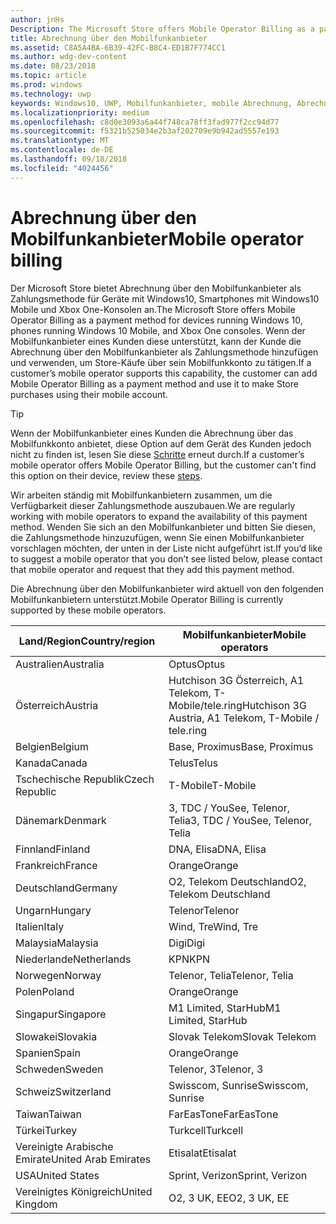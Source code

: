 ```yaml
---
author: jnHs
Description: The Microsoft Store offers Mobile Operator Billing as a payment method for mobile operators who support this capability.
title: Abrechnung über den Mobilfunkanbieter
ms.assetid: C8A5A4BA-6B39-42FC-B8C4-ED1B7F774CC1
ms.author: wdg-dev-content
ms.date: 08/23/2018
ms.topic: article
ms.prod: windows
ms.technology: uwp
keywords: Windows10, UWP, Mobilfunkanbieter, mobile Abrechnung, Abrechnung über den Mobilfunkanbieter
ms.localizationpriority: medium
ms.openlocfilehash: c8d0e3093a6a44f748ca78ff3fad977f2cc94d77
ms.sourcegitcommit: f5321b525034e2b3af202709e9b942ad5557e193
ms.translationtype: MT
ms.contentlocale: de-DE
ms.lasthandoff: 09/18/2018
ms.locfileid: "4024456"
---
```

# <a name="mobile-operator-billing"></a><span data-ttu-id="a39c9-103">Abrechnung über den Mobilfunkanbieter</span><span class="sxs-lookup"><span data-stu-id="a39c9-103">Mobile operator billing</span></span>


<span data-ttu-id="a39c9-104">Der Microsoft Store bietet Abrechnung über den Mobilfunkanbieter als Zahlungsmethode für Geräte mit Windows10, Smartphones mit Windows10 Mobile und Xbox One-Konsolen an.</span><span class="sxs-lookup"><span data-stu-id="a39c9-104">The Microsoft Store offers Mobile Operator Billing as a payment method for devices running Windows 10, phones running Windows 10 Mobile, and Xbox One consoles.</span></span> <span data-ttu-id="a39c9-105">Wenn der Mobilfunkanbieter eines Kunden diese unterstützt, kann der Kunde die Abrechnung über den Mobilfunkanbieter als Zahlungsmethode hinzufügen und verwenden, um Store-Käufe über sein Mobilfunkkonto zu tätigen.</span><span class="sxs-lookup"><span data-stu-id="a39c9-105">If a customer’s mobile operator supports this capability, the customer can add Mobile Operator Billing as a payment method and use it to make Store purchases using their mobile account.</span></span>

> [!TIP]
>  <span data-ttu-id="a39c9-106">Wenn der Mobilfunkanbieter eines Kunden die Abrechnung über das Mobilfunkkonto anbietet, diese Option auf dem Gerät des Kunden jedoch nicht zu finden ist, lesen Sie diese [Schritte](http://go.microsoft.com/fwlink/p/?LinkId=523993) erneut durch.</span><span class="sxs-lookup"><span data-stu-id="a39c9-106">If a customer’s mobile operator offers Mobile Operator Billing, but the customer can't find this option on their device, review these [steps](http://go.microsoft.com/fwlink/p/?LinkId=523993).</span></span>

<span data-ttu-id="a39c9-107">Wir arbeiten ständig mit Mobilfunkanbietern zusammen, um die Verfügbarkeit dieser Zahlungsmethode auszubauen.</span><span class="sxs-lookup"><span data-stu-id="a39c9-107">We are regularly working with mobile operators to expand the availability of this payment method.</span></span> <span data-ttu-id="a39c9-108">Wenden Sie sich an den Mobilfunkanbieter und bitten Sie diesen, die Zahlungsmethode hinzuzufügen, wenn Sie einen Mobilfunkanbieter vorschlagen möchten, der unten in der Liste nicht aufgeführt ist.</span><span class="sxs-lookup"><span data-stu-id="a39c9-108">If you’d like to suggest a mobile operator that you don’t see listed below, please contact that mobile operator and request that they add this payment method.</span></span>

<span data-ttu-id="a39c9-109">Die Abrechnung über den Mobilfunkanbieter wird aktuell von den folgenden Mobilfunkanbietern unterstützt.</span><span class="sxs-lookup"><span data-stu-id="a39c9-109">Mobile Operator Billing is currently supported by these mobile operators.</span></span>

| <span data-ttu-id="a39c9-110">Land/Region</span><span class="sxs-lookup"><span data-stu-id="a39c9-110">Country/region</span></span>  | <span data-ttu-id="a39c9-111">Mobilfunkanbieter</span><span class="sxs-lookup"><span data-stu-id="a39c9-111">Mobile operators</span></span>                 |
|-----------------|----------------------------------|
| <span data-ttu-id="a39c9-112">Australien</span><span class="sxs-lookup"><span data-stu-id="a39c9-112">Australia</span></span>       | <span data-ttu-id="a39c9-113">Optus</span><span class="sxs-lookup"><span data-stu-id="a39c9-113">Optus</span></span>                            |
| <span data-ttu-id="a39c9-114">Österreich</span><span class="sxs-lookup"><span data-stu-id="a39c9-114">Austria</span></span>         | <span data-ttu-id="a39c9-115">Hutchison 3G Österreich, A1 Telekom, T-Mobile/tele.ring</span><span class="sxs-lookup"><span data-stu-id="a39c9-115">Hutchison 3G Austria, A1 Telekom, T-Mobile / tele.ring</span></span>  |
| <span data-ttu-id="a39c9-116">Belgien</span><span class="sxs-lookup"><span data-stu-id="a39c9-116">Belgium</span></span>         | <span data-ttu-id="a39c9-117">Base, Proximus</span><span class="sxs-lookup"><span data-stu-id="a39c9-117">Base, Proximus</span></span>                   |
| <span data-ttu-id="a39c9-118">Kanada</span><span class="sxs-lookup"><span data-stu-id="a39c9-118">Canada</span></span>          | <span data-ttu-id="a39c9-119">Telus</span><span class="sxs-lookup"><span data-stu-id="a39c9-119">Telus</span></span>                            |
| <span data-ttu-id="a39c9-120">Tschechische Republik</span><span class="sxs-lookup"><span data-stu-id="a39c9-120">Czech Republic</span></span>  | <span data-ttu-id="a39c9-121">T-Mobile</span><span class="sxs-lookup"><span data-stu-id="a39c9-121">T-Mobile</span></span>                         |
| <span data-ttu-id="a39c9-122">Dänemark</span><span class="sxs-lookup"><span data-stu-id="a39c9-122">Denmark</span></span>         | <span data-ttu-id="a39c9-123">3, TDC / YouSee, Telenor, Telia</span><span class="sxs-lookup"><span data-stu-id="a39c9-123">3, TDC / YouSee, Telenor, Telia</span></span>  |
| <span data-ttu-id="a39c9-124">Finnland</span><span class="sxs-lookup"><span data-stu-id="a39c9-124">Finland</span></span>         | <span data-ttu-id="a39c9-125">DNA, Elisa</span><span class="sxs-lookup"><span data-stu-id="a39c9-125">DNA, Elisa</span></span>                       |
| <span data-ttu-id="a39c9-126">Frankreich</span><span class="sxs-lookup"><span data-stu-id="a39c9-126">France</span></span>          | <span data-ttu-id="a39c9-127">Orange</span><span class="sxs-lookup"><span data-stu-id="a39c9-127">Orange</span></span>                           |
| <span data-ttu-id="a39c9-128">Deutschland</span><span class="sxs-lookup"><span data-stu-id="a39c9-128">Germany</span></span>         | <span data-ttu-id="a39c9-129">O2, Telekom Deutschland</span><span class="sxs-lookup"><span data-stu-id="a39c9-129">O2, Telekom Deutschland</span></span>          |
| <span data-ttu-id="a39c9-130">Ungarn</span><span class="sxs-lookup"><span data-stu-id="a39c9-130">Hungary</span></span>         | <span data-ttu-id="a39c9-131">Telenor</span><span class="sxs-lookup"><span data-stu-id="a39c9-131">Telenor</span></span>                          |
| <span data-ttu-id="a39c9-132">Italien</span><span class="sxs-lookup"><span data-stu-id="a39c9-132">Italy</span></span>           | <span data-ttu-id="a39c9-133">Wind, Tre</span><span class="sxs-lookup"><span data-stu-id="a39c9-133">Wind, Tre</span></span>                        |
| <span data-ttu-id="a39c9-134">Malaysia</span><span class="sxs-lookup"><span data-stu-id="a39c9-134">Malaysia</span></span>        | <span data-ttu-id="a39c9-135">Digi</span><span class="sxs-lookup"><span data-stu-id="a39c9-135">Digi</span></span>                             |
| <span data-ttu-id="a39c9-136">Niederlande</span><span class="sxs-lookup"><span data-stu-id="a39c9-136">Netherlands</span></span>     | <span data-ttu-id="a39c9-137">KPN</span><span class="sxs-lookup"><span data-stu-id="a39c9-137">KPN</span></span>                              |
| <span data-ttu-id="a39c9-138">Norwegen</span><span class="sxs-lookup"><span data-stu-id="a39c9-138">Norway</span></span>          | <span data-ttu-id="a39c9-139">Telenor, Telia</span><span class="sxs-lookup"><span data-stu-id="a39c9-139">Telenor, Telia</span></span>                   |
| <span data-ttu-id="a39c9-140">Polen</span><span class="sxs-lookup"><span data-stu-id="a39c9-140">Poland</span></span>          | <span data-ttu-id="a39c9-141">Orange</span><span class="sxs-lookup"><span data-stu-id="a39c9-141">Orange</span></span>                           |
| <span data-ttu-id="a39c9-142">Singapur</span><span class="sxs-lookup"><span data-stu-id="a39c9-142">Singapore</span></span>       | <span data-ttu-id="a39c9-143">M1 Limited, StarHub</span><span class="sxs-lookup"><span data-stu-id="a39c9-143">M1 Limited, StarHub</span></span>              |
| <span data-ttu-id="a39c9-144">Slowakei</span><span class="sxs-lookup"><span data-stu-id="a39c9-144">Slovakia</span></span>        | <span data-ttu-id="a39c9-145">Slovak Telekom</span><span class="sxs-lookup"><span data-stu-id="a39c9-145">Slovak Telekom</span></span>                   |
| <span data-ttu-id="a39c9-146">Spanien</span><span class="sxs-lookup"><span data-stu-id="a39c9-146">Spain</span></span>           | <span data-ttu-id="a39c9-147">Orange</span><span class="sxs-lookup"><span data-stu-id="a39c9-147">Orange</span></span>                           |
| <span data-ttu-id="a39c9-148">Schweden</span><span class="sxs-lookup"><span data-stu-id="a39c9-148">Sweden</span></span>          | <span data-ttu-id="a39c9-149">Telenor, 3</span><span class="sxs-lookup"><span data-stu-id="a39c9-149">Telenor, 3</span></span>                       |
| <span data-ttu-id="a39c9-150">Schweiz</span><span class="sxs-lookup"><span data-stu-id="a39c9-150">Switzerland</span></span>     | <span data-ttu-id="a39c9-151">Swisscom, Sunrise</span><span class="sxs-lookup"><span data-stu-id="a39c9-151">Swisscom, Sunrise</span></span>                |
| <span data-ttu-id="a39c9-152">Taiwan</span><span class="sxs-lookup"><span data-stu-id="a39c9-152">Taiwan</span></span>          | <span data-ttu-id="a39c9-153">FarEasTone</span><span class="sxs-lookup"><span data-stu-id="a39c9-153">FarEasTone</span></span>                       |
| <span data-ttu-id="a39c9-154">Türkei</span><span class="sxs-lookup"><span data-stu-id="a39c9-154">Turkey</span></span>          | <span data-ttu-id="a39c9-155">Turkcell</span><span class="sxs-lookup"><span data-stu-id="a39c9-155">Turkcell</span></span>                         |
| <span data-ttu-id="a39c9-156">Vereinigte Arabische Emirate</span><span class="sxs-lookup"><span data-stu-id="a39c9-156">United Arab Emirates</span></span> | <span data-ttu-id="a39c9-157">Etisalat</span><span class="sxs-lookup"><span data-stu-id="a39c9-157">Etisalat</span></span>                    |
| <span data-ttu-id="a39c9-158">USA</span><span class="sxs-lookup"><span data-stu-id="a39c9-158">United States</span></span>   | <span data-ttu-id="a39c9-159">Sprint, Verizon</span><span class="sxs-lookup"><span data-stu-id="a39c9-159">Sprint, Verizon</span></span>                  |
| <span data-ttu-id="a39c9-160">Vereinigtes Königreich</span><span class="sxs-lookup"><span data-stu-id="a39c9-160">United Kingdom</span></span>  | <span data-ttu-id="a39c9-161">O2, 3 UK, EE</span><span class="sxs-lookup"><span data-stu-id="a39c9-161">O2, 3 UK, EE</span></span>                     |

 



 


 

 




